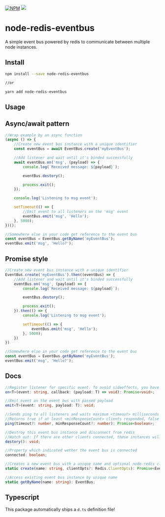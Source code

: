 [![NPM](https://nodei.co/npm/node-redis-eventbus.png)](https://npmjs.org/package/node-redis-eventbus)
[<img src="https://yss14.visualstudio.com/_apis/public/build/definitions/c04cf627-33a9-4b7d-920b-a1d2c3867087/1/badge"/>](https://yss14.visualstudio.com/node-redis-eventbus/_build/index?definitionId=1)

# node-redis-eventbus
A simple event bus powered by redis to communicate between multiple node instances.

## Install
```bash
npm install --save node-redis-eventbus

//or

yarn add node-redis-eventbus
```

## Usage
## Async/await pattern
```typescript
//Wrap example by an async function
(async () => {
	//Create new event bus instance with a unique identifier
	const eventBus = await EventBus.create('myEventBus');

	//Add listener and wait until it's binded successfully
	await eventBus.on('msg', (payload) => {
		console.log(`Received message: ${payload}`);

		eventBus.destory();

		process.exit();
	});

	console.log('Listening to msg event');

	setTimeout(() => {
		//Emit event to all listeners on the 'msg' event
		eventBus.emit('msg', 'Hello');
	}, 5000);
})();

//Somewhere else in your code get reference to the event bus
const eventBus = EventBus.getByName('myEventBus');
eventBus.emit('msg', 'Hello?');
```

## Promise style
```typescript
//Create new event bus instance with a unique identifier
EventBus.create('myEventBus').then((eventBus) => {
	//Add listener and wait until it's binded successfully
	eventBus.on('msg', (payload) => {
		console.log(`Received message: ${payload}`);

		eventBus.destory();

		process.exit();
	}).then(() => {
		console.log('Listening to msg event');

		setTimeout(() => {
			eventBus.emit('msg', 'Hello');
		}, 5000);
	})
})

//Somewhere else in your code get reference to the event bus
const eventBus = EventBus.getByName('myEventBus');
eventBus.emit('msg', 'Hello?');
```

## Docs
```typescript
//Register listener for specific event. To avoid sideeffects, you have to wait for the promise to resolve
on<T>(event: string, callback: (payload: T) => void): Promise<void>;

//Emit event on the event bus with passed payload
emit<T>(event: string, payload: T): void;

//Sends ping to all listeners and waits maximum <timeout> milliseconds
//Returns true if at least <minResponseCount> clients responded, false otherwise
ping(timeout?: number, minResponseCount?: number): Promise<boolean>;

//Destroy this event bus instance and disconnect from redis
//Watch out: If there are other clients connected, these instances will not be destroyed!
destory(): void;

//Property which indicated wether the event bus is connected
connected: boolean;

//Creates a new event bus with a unique name and optional node-redis client options
static create(name: string, clientOpts?: Redis.ClientOpts): Promise<EventBus>;

//Access existing event bus instance by unique name
static getByName(name: string): EventBus;
```

## Typescript
This package automatically ships a `d.ts` definition file!
